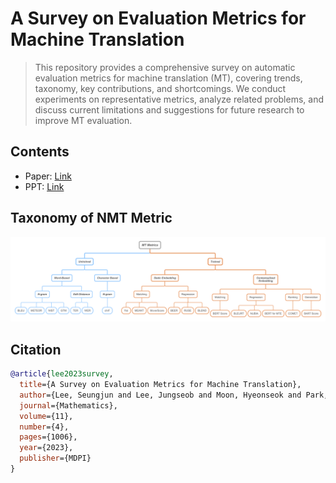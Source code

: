 # A Survey on Evaluation Metrics for Machine Translation

> This repository provides a comprehensive survey on automatic evaluation metrics for machine translation (MT), covering trends, taxonomy, key contributions, and shortcomings. We conduct experiments on representative metrics, analyze related problems, and discuss current limitations and suggestions for future research to improve MT evaluation.


## Contents

- Paper: [Link](https://www.mdpi.com/2227-7390/11/4/1006)
- PPT: [Link](./ppt.pdf)

## Taxonomy of NMT Metric
![Table of NMT Metric](./metrics_tree.png)


## Citation
```bibtex
@article{lee2023survey,
  title={A Survey on Evaluation Metrics for Machine Translation},
  author={Lee, Seungjun and Lee, Jungseob and Moon, Hyeonseok and Park, Chanjun and Seo, Jaehyung and Eo, Sugyeong and Koo, Seonmin and Lim, Heuiseok},
  journal={Mathematics},
  volume={11},
  number={4},
  pages={1006},
  year={2023},
  publisher={MDPI}
}
```
